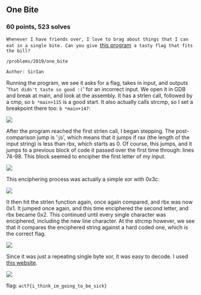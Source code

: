 ## One Bite
### 60 points, 523 solves

`Whenever I have friends over, I love to brag about things that I can eat in a single bite. Can you give `<a href='https://files.actf.co/697526f731d6484c6fc1066070b722e3a833bef6c3280fcbae1004083460e887/one_bite'>this program</a>` a tasty flag that fits the bill?`

`/problems/2019/one_bite`

`Author: SirIan`

Running the program, we see it asks for a flag, takes in input, and outputs '`That didn't taste so good :(`' for an incorrect input. We open it in GDB and break at main, and look at the assembly. It has a strlen call, followed by a cmp, so `b *main+115` is a good start. It also actually calls strcmp, so I set a breakpoint there too: `b *main+147`:

<IMG SRC='https://cdn.discordapp.com/attachments/532350033241309226/572567734370697217/unknown.png'>

After the program reached the first strlen call, I began stepping. The post-comparison jump is '`jb`', which means that it jumps if rax (the length of the input string) is less than rbx, which starts as 0. Of course, this jumps, and it jumps to a previous block of code it passed over the first time through: lines 74-98. This block seemed to encipher the first letter of my input.

<IMG SRC='https://cdn.discordapp.com/attachments/532350033241309226/572569492497104936/unknown.png'>

This enciphering process was actually a simple xor with 0x3c:

<IMG SRC='https://cdn.discordapp.com/attachments/532350033241309226/572571011355246592/unknown.png'>

It then hit the strlen function again, once again compared, and rbx was now 0x1. It jumped once again, and this time enciphered the second letter, and rbx became 0x2. This continued until every single character was enciphered, including the new line character. At the strcmp however, we see that it compares the enciphered string against a hard coded one, which is the correct flag.

<IMG SRC='https://cdn.discordapp.com/attachments/532350033241309226/572569997361283082/unknown.png'>

Since it was just a repeating single byte xor, it was easy to decode. I used <a href='https://cryptii.com'>this website</a>.

<IMG SRC='https://cdn.discordapp.com/attachments/532350033241309226/572571487773392907/unknown.png'>

flag: `actf{i_think_im_going_to_be_sick}`
